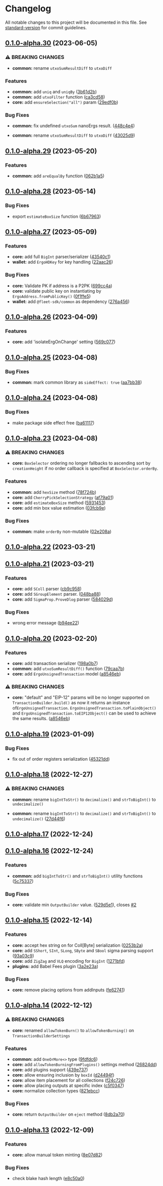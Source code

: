 # Changelog

All notable changes to this project will be documented in this file. See [standard-version](https://github.com/conventional-changelog/standard-version) for commit guidelines.

## [0.1.0-alpha.30](https://github.com/fleet-sdk/core/compare/v0.1.0-alpha.29...v0.1.0-alpha.30) (2023-06-05)


### ⚠ BREAKING CHANGES

* **common:** rename `utxoSumResultDiff` to `utxoDiff`

### Features

* **common:** add `uniq` and `uniqBy` ([3b61d2b](https://github.com/fleet-sdk/core/commit/3b61d2b7fd0a3f2082fc92085d3444737f41149d))
* **common:** add `utxoFilter` function ([ca3cd58](https://github.com/fleet-sdk/core/commit/ca3cd588640128912c91a7d8e3aa7303ca5fea45))
* **core:** add `ensureSelection("all")` param ([29edf0b](https://github.com/fleet-sdk/core/commit/29edf0b5dfcff90e742a2025b7a4c942ec7a8630))


### Bug Fixes

* **common:** fix undefined `utxoSum` nanoErgs result. ([448c4e4](https://github.com/fleet-sdk/core/commit/448c4e47d7e01ab76a1199e18ee86d9231f60c94))


* **common:** rename `utxoSumResultDiff` to `utxoDiff` ([43025d9](https://github.com/fleet-sdk/core/commit/43025d99892c0ef7e34a5a53fcb2fe447ffc1bd8))

## [0.1.0-alpha.29](https://github.com/fleet-sdk/core/compare/v0.1.0-alpha.28...v0.1.0-alpha.29) (2023-05-20)


### Features

* **common:** add `areEqualBy` function ([062b1a5](https://github.com/fleet-sdk/core/commit/062b1a5186cf7a5729b0a229e1ea56d709f8ed22))

## [0.1.0-alpha.28](https://github.com/fleet-sdk/core/compare/v0.1.0-alpha.27...v0.1.0-alpha.28) (2023-05-14)


### Bug Fixes

* export `estimateBoxSize` function ([6b67963](https://github.com/fleet-sdk/core/commit/6b67963d2a935472b972d5dfd62062894e7df65e))

## [0.1.0-alpha.27](https://github.com/fleet-sdk/core/compare/v0.1.0-alpha.26...v0.1.0-alpha.27) (2023-05-09)


### Features

* **core:** add full `BigInt` parser/serializer ([43540c1](https://github.com/fleet-sdk/core/commit/43540c12e8577017991c0c623837a4cc3c3d202c))
* **wallet:** add `ErgoHDKey` for key handling ([22aac26](https://github.com/fleet-sdk/core/commit/22aac260cd6d16729f194a3040aa6e98284b7a0f))


### Bug Fixes

* **core:** Validate PK if address is a P2PK ([699cc4a](https://github.com/fleet-sdk/core/commit/699cc4a2f4c669530e702bd72ca9f0384c194f2f))
* **core:** validate public key on instantiating by `ErgoAddress.fromPublicKey()` ([0f1ffe5](https://github.com/fleet-sdk/core/commit/0f1ffe5be666285e44963aae54ce55539c8d4f86))
* **wallet:** add `@fleet-sdk/common` as dependency ([276a456](https://github.com/fleet-sdk/core/commit/276a456c2448966dcf86b4073a228c7e7785d880))

## [0.1.0-alpha.26](https://github.com/fleet-sdk/core/compare/v0.1.0-alpha.25...v0.1.0-alpha.26) (2023-04-09)


### Features

* **core:** add 'isolateErgOnChange' setting ([569c077](https://github.com/fleet-sdk/core/commit/569c07734e8ed7e6d076f7f32bc8c48503a092a5))

## [0.1.0-alpha.25](https://github.com/fleet-sdk/core/compare/v0.1.0-alpha.24...v0.1.0-alpha.25) (2023-04-08)


### Bug Fixes

* **common:** mark common library as `sideEffect: true` ([aa7bb38](https://github.com/fleet-sdk/core/commit/aa7bb38475a3d4961e33949d8bb62446977a9e57))

## [0.1.0-alpha.24](https://github.com/fleet-sdk/core/compare/v0.1.0-alpha.23...v0.1.0-alpha.24) (2023-04-08)


### Bug Fixes

* make package side effect free ([ba61117](https://github.com/fleet-sdk/core/commit/ba611171bf9c3423bc154b008b2052a18fe08dc2))

## [0.1.0-alpha.23](https://github.com/fleet-sdk/core/compare/v0.1.0-alpha.22...v0.1.0-alpha.23) (2023-04-08)


### ⚠ BREAKING CHANGES

* **core:** `BoxSelector` ordering no longer fallbacks to ascending sort by `creationHeight` if no order callback is specified at `BoxSelector.orderBy`.

### Features

* **common:** add `hexSize` method ([78f724b](https://github.com/fleet-sdk/core/commit/78f724b92c0bc85deb54e471d2d400b87c9f1395))
* **core:** add `CherryPickSelectionStrategy` ([af79a01](https://github.com/fleet-sdk/core/commit/af79a01e25715b842646d87af44b72c469b31db3))
* **core:** add `estimateBoxSize` method ([5931453](https://github.com/fleet-sdk/core/commit/5931453f48deb6dc87fb87550bdd9e5dbd07add3))
* **core:** add min box value estimation ([03fcb9e](https://github.com/fleet-sdk/core/commit/03fcb9e3e9bf5dc2404efcd11b81753fd058140c))


### Bug Fixes

* **common:** make `orderBy` non-mutable ([02e208a](https://github.com/fleet-sdk/core/commit/02e208a0888a41d8f4051dedc8666d308740b14a))

## [0.1.0-alpha.22](https://github.com/fleet-sdk/core/compare/v0.1.0-alpha.21...v0.1.0-alpha.22) (2023-03-21)

## [0.1.0-alpha.21](https://github.com/fleet-sdk/core/compare/v0.1.0-alpha.20...v0.1.0-alpha.21) (2023-03-21)


### Features

* **core:** add `SColl` parser ([cb9c958](https://github.com/fleet-sdk/core/commit/cb9c95882bd3936338b9509dbf5552fb20a3a264))
* **core:** add `SGroupElement` parser. ([048ba88](https://github.com/fleet-sdk/core/commit/048ba887c1fd4e5f2888dad5354a493f0b07bd8b))
* **core:** add `SigmaProp.ProveDlog` parser ([584029d](https://github.com/fleet-sdk/core/commit/584029d2cc9e50d6e9d89eb8e2086e765d0c1012))


### Bug Fixes

* wrong error message ([b94ee22](https://github.com/fleet-sdk/core/commit/b94ee22a33af22f4b21599acadba42e6929518fa))

## [0.1.0-alpha.20](https://github.com/fleet-sdk/core/compare/v0.1.0-alpha.19...v0.1.0-alpha.20) (2023-02-20)

### Features

- **core:** add transaction serializer ([198a0b7](https://github.com/fleet-sdk/core/commit/198a0b70c3d0354a845d1bb4b0b3352e9d3b7f8d))
- **common:** add `utxoSumResultDiff()` function ([79caa7b](https://github.com/fleet-sdk/core/commit/79caa7b4331f4ec1eaece26db4b5dd34d99283e0))
- **core:** add `ErgoUnsignedTransaction` model ([a8546eb](https://github.com/fleet-sdk/core/commit/a8546eba5e867b7bc24eaf20ec4cb005c42067ca))

### ⚠ BREAKING CHANGES

- **core:** "default" and "EIP-12" params will be no longer supported on `TransactionBuilder.build()` as now it returns an instance of`ErgoUnsignedTransaction`. `ErgoUnsignedTransaction.toPlainObject()` and `ErgoUnsignedTransaction.toEIP12Object()` can be used to achieve the same results. ([a8546eb](https://github.com/fleet-sdk/core/commit/a8546eba5e867b7bc24eaf20ec4cb005c42067ca))

## [0.1.0-alpha.19](https://github.com/fleet-sdk/core/compare/v0.1.0-alpha.18...v0.1.0-alpha.19) (2023-01-09)

### Bug Fixes

- fix out of order registers serialization ([45321dd](https://github.com/fleet-sdk/core/commit/45321dd751b58af3a3a5a3df6f26f7be467e2c77))

## [0.1.0-alpha.18](https://github.com/fleet-sdk/core/compare/v0.1.0-alpha.17...v0.1.0-alpha.18) (2022-12-27)

### ⚠ BREAKING CHANGES

- **common:** rename `bigIntToStr()` to `decimalize()` and `strToBigInt()` to `undecimalize()`

- **common:** rename `bigIntToStr()` to `decimalize()` and `strToBigInt()` to `undecimalize()` ([27d44f6](https://github.com/fleet-sdk/core/commit/27d44f6eb9a705db1021067362cebbcd77e19728))

## [0.1.0-alpha.17](https://github.com/fleet-sdk/core/compare/v0.1.0-alpha.16...v0.1.0-alpha.17) (2022-12-24)

## [0.1.0-alpha.16](https://github.com/fleet-sdk/core/compare/v0.1.0-alpha.15...v0.1.0-alpha.16) (2022-12-24)

### Features

- **common:** add `bigIntToStr()` and `strToBigInt()` utility functions ([5c75337](https://github.com/fleet-sdk/core/commit/5c75337819b430dc5c8a21d76e78f19fad9a7d2b))

### Bug Fixes

- **core:** validate min `OutputBuilder` value. ([529d5e1](https://github.com/fleet-sdk/core/commit/529d5e1ea7da5b2ac29fe82851d57a6aacfbf878)), closes [#2](https://github.com/fleet-sdk/core/issues/2)

## [0.1.0-alpha.15](https://github.com/fleet-sdk/core/compare/v0.1.0-alpha.14...v0.1.0-alpha.15) (2022-12-14)

### Features

- **core:** accept hex string on for Coll[Byte] serialization ([0253b2a](https://github.com/fleet-sdk/core/commit/0253b2aea019b2df0d769af7386df182a560cccc))
- **core:** add `SShort`, `SInt`, `SLong`, `SByte` and `SBool` sigma parsing support ([93a03c9](https://github.com/fleet-sdk/core/commit/93a03c97285ed9bef411e93456bd83f52e21c2a3))
- **core:** add `ZigZag` and `VLQ` encoding for `BigInt` ([1271bfd](https://github.com/fleet-sdk/core/commit/1271bfd513d94c985ae426e7c00d9b4a50cd9b8e))
- **plugins:** add Babel Fees plugin ([3a2e23a](https://github.com/fleet-sdk/core/commit/3a2e23a9c93b8b33f7d0298f2d32a5b4f7f87d4e))

### Bug Fixes

- **core:** remove placing options from addInputs ([fe62741](https://github.com/fleet-sdk/core/commit/fe6274117dabbd973396325ad17c917e26575ea7))

## [0.1.0-alpha.14](https://github.com/fleet-sdk/core/compare/v0.1.0-alpha.13...v0.1.0-alpha.14) (2022-12-12)

### ⚠ BREAKING CHANGES

- **core:** renamed `allowTokenBurn()` to `allowTokenBurning()` on `TransactionBuilderSettings`

### Features

- **common:** add `OneOrMore<>` type ([9fdfdc6](https://github.com/fleet-sdk/core/commit/9fdfdc685f5e5097ae8aa3385feb70defc0ce77e))
- **core:** add `allowTokenBurningFromPlugins()` settings method ([26824dd](https://github.com/fleet-sdk/core/commit/26824dd499dd6c60010e4050f00e0f565598a04c))
- **core:** add plugins support ([439e737](https://github.com/fleet-sdk/core/commit/439e737ae01b903da97cf39559830360acb55360))
- **core:** allow ensuring inclusion by `boxId` ([d24494f](https://github.com/fleet-sdk/core/commit/d24494f520cd1d1887102e21d08ed2daed7b0331))
- **core:** allow item placement for all collections ([f24c726](https://github.com/fleet-sdk/core/commit/f24c726451de9ec50cb5314f26d72eb2333a266e))
- **core:** allow placing outputs at specific index ([c5f0347](https://github.com/fleet-sdk/core/commit/c5f0347f37091043f2a22c20b0929d8ffa4fcac0))
- **core:** normalize collection types ([821ebcc](https://github.com/fleet-sdk/core/commit/821ebcc2ea4ad334d4590c28f16cd212b7e22ac0))

### Bug Fixes

- **core:** return `OutputBuilder` on `eject` method ([8db2a70](https://github.com/fleet-sdk/core/commit/8db2a704ad6adfad457ecb4e78d2ded192bb8340))

## [0.1.0-alpha.13](https://github.com/fleet-sdk/core/compare/v0.1.0-alpha.12...v0.1.0-alpha.13) (2022-12-09)

### Features

- **core:** allow manual token minting ([8e07d82](https://github.com/fleet-sdk/core/commit/8e07d827c7495f8b7e60d249f27b69892509c63d))

### Bug Fixes

- check blake hash length ([e8c50a0](https://github.com/fleet-sdk/core/commit/e8c50a07d0d9e173b8ecf8202dbf02d470e77946))
